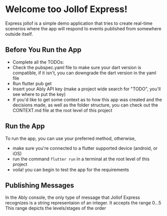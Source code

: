 # Welcome too Jollof Express!

Express jollof is a simple demo application that tries to create real-time scenerios where the app will respond to events published from somewhere outside itself.


## Before You Run the App
- Complete all the TODOs:
- Check the pubspec.yaml file to make sure your dart version is compatible, if it isn't, you can downgrade the dart version in the yaml file
- Run flutter pub get
- Insert your Ably API key (make a project wide search for "TODO", you'll see where to put the key)
- If you'd like to get some context as to how this app was created and the decisions made, as well as the folder structure, you can check out the CONTEXT.md file at the root level of this project

## Run the App
To run the app, you can use your preferred method, otherwise,
- make sure you're connected to a flutter supported device (android, or iOS)
- run the command `flutter run` in a terminal at the root level of this project
- voila! you can begin to test the app for the requirements

## Publishing Messages
In the Ably console, the only type of message that Jollof Express recognizes is a string representaion of an integer.
It accepts the range 0...5
This range depicts the levels/stages of the order
